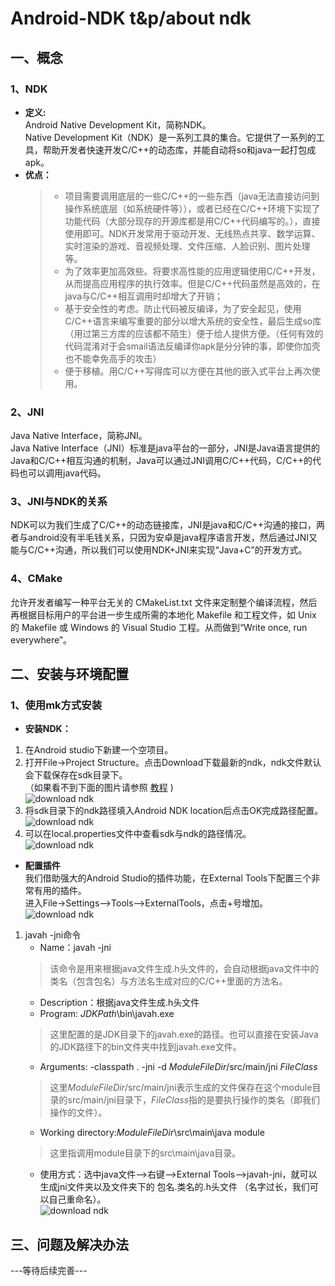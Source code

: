 # Android-NDK t&p/about ndk
## 一、概念
### 1、NDK
* __定义:__  
Android Native Development Kit，简称NDK。  
Native Development Kit（NDK）是一系列工具的集合。它提供了一系列的工具，帮助开发者快速开发C/C++的动态库，并能自动将so和java一起打包成apk。
* __优点：__
    > + 项目需要调用底层的一些C/C++的一些东西（java无法直接访问到操作系统底层（如系统硬件等）），或者已经在C/C++环境下实现了功能代码（大部分现存的开源库都是用C/C++代码编写的。），直接使用即可。NDK开发常用于驱动开发、无线热点共享、数学运算、实时渲染的游戏、音视频处理、文件压缩、人脸识别、图片处理等。  
    > + 为了效率更加高效些。将要求高性能的应用逻辑使用C/C++开发，从而提高应用程序的执行效率。但是C/C++代码虽然是高效的，在java与C/C++相互调用时却增大了开销；  
    > + 基于安全性的考虑。防止代码被反编译，为了安全起见，使用C/C++语言来编写重要的部分以增大系统的安全性，最后生成so库（用过第三方库的应该都不陌生）便于给人提供方便。（任何有效的代码混淆对于会smail语法反编译你apk是分分钟的事，即使你加壳也不能幸免高手的攻击）  
    > + 便于移植。用C/C++写得库可以方便在其他的嵌入式平台上再次使用。  
### 2、JNI
Java Native Interface，简称JNI。  
Java Native Interface（JNI）标准是java平台的一部分，JNI是Java语言提供的Java和C/C++相互沟通的机制，Java可以通过JNI调用C/C++代码，C/C++的代码也可以调用java代码。  
### 3、JNI与NDK的关系
NDK可以为我们生成了C/C++的动态链接库，JNI是java和C/C++沟通的接口，两者与android没有半毛钱关系，只因为安卓是java程序语言开发，然后通过JNI又能与C/C++沟通，所以我们可以使用NDK+JNI来实现“Java+C”的开发方式。 
### 4、CMake
允许开发者编写一种平台无关的 CMakeList.txt 文件来定制整个编译流程，然后再根据目标用户的平台进一步生成所需的本地化 Makefile 和工程文件，如 Unix 的 Makefile 或 Windows 的 Visual Studio 工程。从而做到“Write once, run everywhere”。  
## 二、安装与环境配置
### 1、使用mk方式安装
* __安装NDK：__  
1. 在Android studio下新建一个空项目。  
2. 打开File->Project Structure。点击Download下载最新的ndk，ndk文件默认会下载保存在sdk目录下。  
（如果看不到下面的图片请参照 [教程](https://blog.csdn.net/qq_38232598/article/details/91346392) )  
![download ndk](https://github.com/Shadowmeoth/learn_android/blob/master/ndk/t%26p/image/dl1.png)  
3. 将sdk目录下的ndk路径填入Android NDK location后点击OK完成路径配置。
![download ndk](https://github.com/Shadowmeoth/learn_android/blob/master/ndk/t%26p/image/dl2.png)  
4. 可以在local.properties文件中查看sdk与ndk的路径情况。  
![download ndk](https://github.com/Shadowmeoth/learn_android/blob/master/ndk/t%26p/image/dl3.png)  
* __配置插件__  
我们借助强大的Android Studio的插件功能，在External Tools下配置三个非常有用的插件。  
进入File->Settings–>Tools–>ExternalTools，点击+号增加。  
![download ndk](https://github.com/Shadowmeoth/learn_android/blob/master/ndk/t%26p/image/tool1.png)  
1. javah -jni命令  
    - Name：javah -jni  
    > 该命令是用来根据java文件生成.h头文件的，会自动根据java文件中的类名（包含包名）与方法名生成对应的C/C++里面的方法名。  
    - Description：根据java文件生成.h头文件  
    - Program: $JDKPath$\bin\javah.exe  
    > 这里配置的是JDK目录下的javah.exe的路径。也可以直接在安装Java的JDK路径下的bin文件夹中找到javah.exe文件。  
    - Arguments: -classpath . -jni -d $ModuleFileDir$/src/main/jni $FileClass$  
    > 这里$ModuleFileDir$/src/main/jni表示生成的文件保存在这个module目录的src/main/jni目录下，$FileClass$指的是要执行操作的类名（即我们操作的文件）。  
    - Working directory:$ModuleFileDir$\src\main\java module  
    > 这里指调用module目录下的src\main\java目录。  
    - 使用方式：选中java文件—>右键—>External Tools—>javah-jni，就可以生成jni文件夹以及文件夹下的 包名.类名的.h头文件 （名字过长，我们可以自己重命名）。  
![download ndk](https://github.com/Shadowmeoth/learn_android/blob/master/ndk/t%26p/image/javah1.png)  
    
## 三、问题及解决办法
---等待后续完善---

